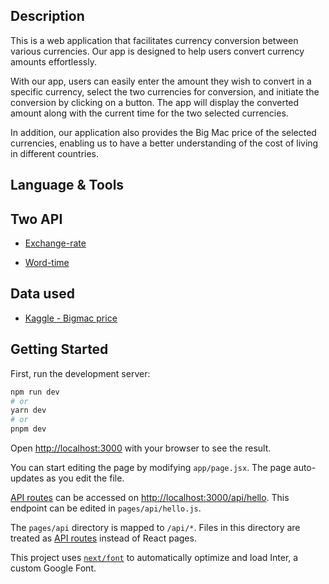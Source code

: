 ## Description
This is a web application that facilitates currency conversion between various currencies. Our app is designed to help users convert currency amounts effortlessly.

With our app, users can easily enter the amount they wish to convert in a specific currency, select the two currencies for conversion, and initiate the conversion by clicking on a button. The app will display the converted amount along with the current time for the two selected currencies.

In addition, our application also provides the Big Mac price of the selected currencies, enabling us to have a better understanding of the cost of living in different countries.

## Language & Tools 


## Two API

- [Exchange-rate](https://www.exchangerate-api.com/)

- [Word-time](https://ipgeolocation.io/documentation/timezone-api.html)


## Data used

- [Kaggle - Bigmac price](https://www.kaggle.com/datasets/vittoriogiatti/bigmacprice)


## Getting Started

First, run the development server:

```bash
npm run dev
# or
yarn dev
# or
pnpm dev
```

Open [http://localhost:3000](http://localhost:3000) with your browser to see the result.

You can start editing the page by modifying `app/page.jsx`. The page auto-updates as you edit the file.

[API routes](https://nextjs.org/docs/api-routes/introduction) can be accessed on [http://localhost:3000/api/hello](http://localhost:3000/api/hello). This endpoint can be edited in `pages/api/hello.js`.

The `pages/api` directory is mapped to `/api/*`. Files in this directory are treated as [API routes](https://nextjs.org/docs/api-routes/introduction) instead of React pages.

This project uses [`next/font`](https://nextjs.org/docs/basic-features/font-optimization) to automatically optimize and load Inter, a custom Google Font.
